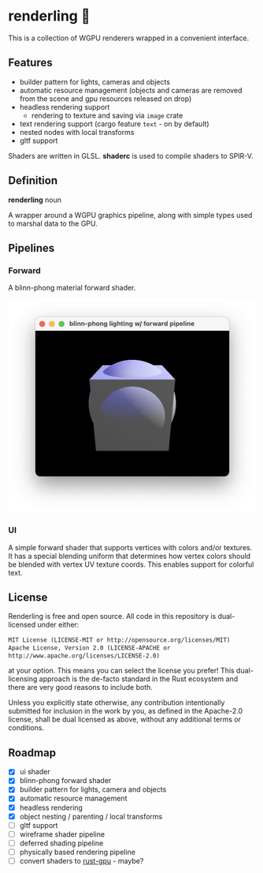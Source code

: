 # renderling 🍖
This is a collection of WGPU renderers wrapped in a convenient interface.

## Features

* builder pattern for lights, cameras and objects
* automatic resource management (objects and cameras are removed from the scene and gpu resources released on drop)
* headless rendering support
  - rendering to texture and saving via `image` crate
* text rendering support (cargo feature `text` - on by default)
* nested nodes with local transforms
* gltf support

Shaders are written in GLSL. **shaderc** is used to compile shaders to SPIR-V.

## Definition
**renderling** noun

A wrapper around a WGPU graphics pipeline, along with simple types used to marshal data to the GPU.

## Pipelines

### Forward
A blinn-phong material forward shader.

![renderling forward shader pipeline](https://raw.githubusercontent.com/schell/renderling/main/img/forward.png "renderling forward pipeline")

### UI
A simple forward shader that supports vertices with colors and/or textures. It has a special
blending uniform that determines how vertex colors should be blended with vertex UV texture
coords. This enables support for colorful text.

## License
Renderling is free and open source. All code in this repository is dual-licensed under either:

    MIT License (LICENSE-MIT or http://opensource.org/licenses/MIT)
    Apache License, Version 2.0 (LICENSE-APACHE or http://www.apache.org/licenses/LICENSE-2.0)

at your option. This means you can select the license you prefer! This dual-licensing approach
is the de-facto standard in the Rust ecosystem and there are very good reasons to include both.

Unless you explicitly state otherwise, any contribution intentionally submitted for inclusion
in the work by you, as defined in the Apache-2.0 license, shall be dual licensed as above,
without any additional terms or conditions.

## Roadmap

- [x] ui shader
- [x] blinn-phong forward shader
- [x] builder pattern for lights, camera and objects
- [x] automatic resource management
- [x] headless rendering
- [x] object nesting / parenting / local transforms
- [ ] gltf support
- [ ] wireframe shader pipeline
- [ ] deferred shading pipeline
- [ ] physically based rendering pipeline
- [ ] convert shaders to [rust-gpu](https://github.com/EmbarkStudios/rust-gpu) - maybe?
